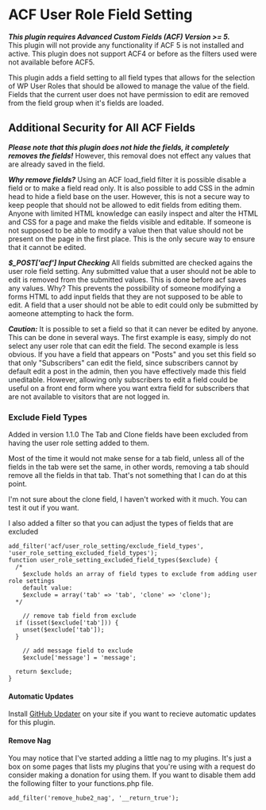 # ACF User Role Field Setting

***This plugin requires Advanced Custom Fields (ACF) Version >= 5.***  
This plugin will not provide any functionality if ACF 5 is not installed and active. This plugin does
not support ACF4 or before as the filters used were not available before ACF5.

This plugin adds a field setting to all field types that allows for the selection of WP User Roles
that should be allowed to manage the value of the field. Fields that the current user does not have
permission to edit are removed from the field group when it's fields are loaded.

## Additional Security for All ACF Fields

***Please note that this plugin does not hide the fields, it completely removes the fields!*** However,
this removal does not effect any values that are already saved in the field.

***Why remove fields?*** Using an ACF load_field filter it is possible disable a field or to make a field
read only. It is also possible to add CSS in the admin head to hide a field base on the user. However,
this is not a secure way to keep people that should not be allowed to edit fields from editing them.
Anyone with limited HTML knowledge can easily inspect and alter the HTML and CSS for a page and make
the fields visible and editable. If someone is not supposed to be able to modify a value then that value
should not be present on the page in the first place. This is the only secure way to ensure that it
cannot be edited.

***$_POST['acf'] Input Checking*** All fields submitted are checked agains the user role field
setting. Any submitted value that a user should not be able to edit is removed from the submitted
values. This is done before acf saves any values. Why? This prevents the possibility of someone
modifying a forms HTML to add input fields that they are not supposed to be able to edit. A field
that a user should not be able to edit could only be submitted by aomeone attempting to hack the
form.

***Caution:*** It is possible to set a field so that it can never be edited by anyone. This can be done
in several ways. The first example is easy, simply do not select any user role that can edit the field.
The second example is less obvious. If you have a field that appears on "Posts" and you set this field
so that only "Subscribers" can edit the field, since subscribers cannot by default edit a post in the
admin, then you have effectively made this field uneditable. However, allowing only subscribers to edit
a field could be useful on a front end form where you want extra field for subscribers that are not
available to visitors that are not logged in.

### Exclude Field Types
Added in version 1.1.0
The Tab and Clone fields have been excluded from having the user role setting added to them. 

Most of the time it would not make sense for a tab field, unless all of the fields in the tab were set 
the same, in other words, removing a tab should remove all the fields in that tab. That's not something 
that I can do at this point.

I'm not sure about the clone field, I haven't worked with it much. You can test it out if you want.

I also added a filter so that you can adjust the types of fields that are excluded
```
add_filter('acf/user_role_setting/exclude_field_types', 'user_role_setting_excluded_field_types');
function user_role_setting_excluded_field_types($exclude) {
  /* 
    $exclude holds an array of field types to exclude from adding user role settings
    default value:
    $exclude = array('tab' => 'tab', 'clone' => 'clone');
  */
	
	// remove tab field from exclude
  if (isset($exclude['tab'])) {
    unset($exclude['tab']);
  }
	
	// add message field to exclude
	$exclude['message'] = 'message';
	
  return $exclude;
}
```

#### Automatic Updates
Install [GitHub Updater](https://github.com/afragen/github-updater) on your site if you want to recieve automatic
updates for this plugin.

#### Remove Nag
You may notice that I've started adding a little nag to my plugins. It's just a box on some pages that lists my
plugins that you're using with a request do consider making a donation for using them. If you want to disable them
add the following filter to your functions.php file.
```
add_filter('remove_hube2_nag', '__return_true');
```